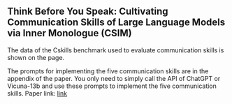 ## Think Before You Speak: Cultivating Communication Skills of Large Language Models via Inner Monologue (CSIM) ##

The data of the Cskills benchmark used to evaluate communication skills is shown on the page.

The prompts for implementing the five communication skills are in the appendix of the paper. You only need to simply call the API of ChatGPT or Vicuna-13b and use these prompts to implement the five communication skills. 
Paper link: [link](https://arxiv.org/abs/2311.07445)
